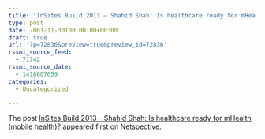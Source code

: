 ```yaml
---
title: 'InSites Build 2013 – Shahid Shah: Is healthcare ready for mHealth (mobile health)?'
type: post
date: -001-11-30T00:00:00+00:00
draft: true
url: '?p=72836&preview=true&preview_id=72836'
rssmi_source_feed:
  - 71742
rssmi_source_date:
  - 1418607659
categories:
  - Uncategorized

---
```

</p> 

The post <a class="colorbox" rel="nofollow" href="https://www.netspective.com/work/insites-build-2013-shahid-shah-healthcare-ready-mhealth-mobile-health/">InSites Build 2013 – Shahid Shah: Is healthcare ready for mHealth (mobile health)?</a> appeared first on <a class="colorbox" rel="nofollow" href="https://www.netspective.com/">Netspective</a>.